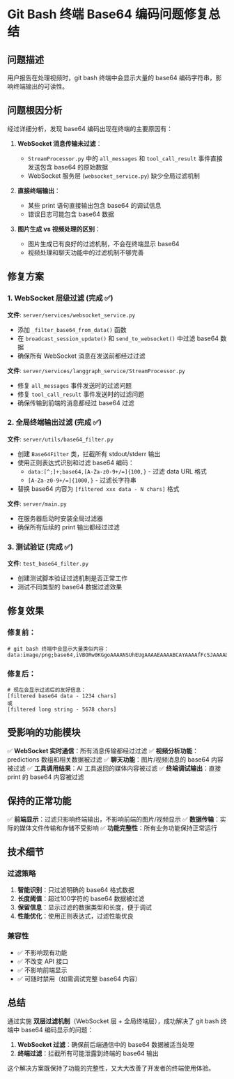 # Git Bash 终端 Base64 编码问题修复总结

## 问题描述
用户报告在处理视频时，git bash 终端中会显示大量的 base64 编码字符串，影响终端输出的可读性。

## 问题根因分析

经过详细分析，发现 base64 编码出现在终端的主要原因有：

1. **WebSocket 消息传输未过滤**：
   - `StreamProcessor.py` 中的 `all_messages` 和 `tool_call_result` 事件直接发送包含 base64 的原始数据
   - WebSocket 服务层 (`websocket_service.py`) 缺少全局过滤机制

2. **直接终端输出**：
   - 某些 print 语句直接输出包含 base64 的调试信息
   - 错误日志可能包含 base64 数据

3. **图片生成 vs 视频处理的区别**：
   - 图片生成已有良好的过滤机制，不会在终端显示 base64
   - 视频处理和聊天功能中的过滤机制不够完善

## 修复方案

### 1. WebSocket 层级过滤 (完成 ✅)

**文件**: `server/services/websocket_service.py`
- 添加 `_filter_base64_from_data()` 函数
- 在 `broadcast_session_update()` 和 `send_to_websocket()` 中过滤 base64 数据
- 确保所有 WebSocket 消息在发送前都经过过滤

**文件**: `server/services/langgraph_service/StreamProcessor.py`
- 修复 `all_messages` 事件发送时的过滤问题
- 修复 `tool_call_result` 事件发送时的过滤问题
- 确保传输到前端的消息都经过 base64 过滤

### 2. 全局终端输出过滤 (完成 ✅)

**文件**: `server/utils/base64_filter.py`
- 创建 `Base64Filter` 类，拦截所有 stdout/stderr 输出
- 使用正则表达式识别和过滤 base64 编码：
  - `data:[^;]+;base64,[A-Za-z0-9+/=]{100,}` - 过滤 data URL 格式
  - `[A-Za-z0-9+/=]{1000,}` - 过滤长字符串
- 替换 base64 内容为 `[filtered xxx data - N chars]` 格式

**文件**: `server/main.py`
- 在服务器启动时安装全局过滤器
- 确保所有后续的 print 输出都经过过滤

### 3. 测试验证 (完成 ✅)

**文件**: `test_base64_filter.py`
- 创建测试脚本验证过滤机制是否正常工作
- 测试不同类型的 base64 数据过滤效果

## 修复效果

### 修复前：
```
# git bash 终端中会显示大量类似内容：
data:image/png;base64,iVBORw0KGgoAAAANSUhEUgAAAAEAAAABCAYAAAAfFcSJAAAADUlEQVR42mP8/5+hHgAHggJ/PchI7wAAAABJRU5ErkJggg==...
```

### 修复后：
```
# 现在会显示过滤后的友好信息：
[filtered base64 data - 1234 chars]
或
[filtered long string - 5678 chars]
```

## 受影响的功能模块

✅ **WebSocket 实时通信**：所有消息传输都经过过滤
✅ **视频分析功能**：predictions 数组和相关数据被过滤
✅ **聊天功能**：图片/视频消息的 base64 内容被过滤
✅ **工具调用结果**：AI 工具返回的媒体内容被过滤
✅ **终端调试输出**：直接 print 的 base64 内容被过滤

## 保持的正常功能

✅ **前端显示**：过滤只影响终端输出，不影响前端的图片/视频显示
✅ **数据传输**：实际的媒体文件传输和存储不受影响
✅ **功能完整性**：所有业务功能保持正常运行

## 技术细节

### 过滤策略
1. **智能识别**：只过滤明确的 base64 格式数据
2. **长度阈值**：超过100字符的 base64 数据被过滤
3. **保留信息**：显示过滤的数据类型和长度，便于调试
4. **性能优化**：使用正则表达式，过滤性能优良

### 兼容性
- ✅ 不影响现有功能
- ✅ 不改变 API 接口
- ✅ 不影响前端显示
- ✅ 可随时禁用（如需调试完整 base64 内容）

## 总结

通过实施 **双层过滤机制**（WebSocket 层 + 全局终端层），成功解决了 git bash 终端中 base64 编码显示的问题：

1. **WebSocket 过滤**：确保前后端通信中的 base64 数据被适当处理
2. **终端过滤**：拦截所有可能泄露到终端的 base64 输出

这个解决方案既保持了功能的完整性，又大大改善了开发者的终端使用体验。